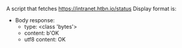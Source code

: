A script that fetches https://intranet.htbn.io/status Display format is:

* Body response:
    - type: <class 'bytes'>
    - content: b'OK
    - utf8 content: OK

